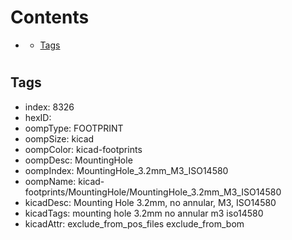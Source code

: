 



Contents
========

* [](#)
	* [Tags](#tags)

# 

## Tags

- index: 8326
- hexID: 
- oompType: FOOTPRINT
- oompSize: kicad
- oompColor: kicad-footprints
- oompDesc: MountingHole
- oompIndex: MountingHole_3.2mm_M3_ISO14580
- oompName: kicad-footprints/MountingHole/MountingHole_3.2mm_M3_ISO14580
- kicadDesc: Mounting Hole 3.2mm, no annular, M3, ISO14580
- kicadTags: mounting hole 3.2mm no annular m3 iso14580
- kicadAttr: exclude_from_pos_files exclude_from_bom
